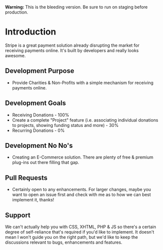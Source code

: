 **Warning:** This is the bleeding version. Be sure to run on staging before production.

# Introduction

Stripe is a great payment solution already disrupting the market for receiving payments online. It's built by developers and really looks awesome.

## Development Purpose

* Provide Charities & Non-Profits with a simple mechanism for receiving payments online.

## Development Goals

* Receiving Donations - 100%
* Create a complete "Project" feature (i.e. associating individual donations to projects, showing funding status and more) - 30%
* Recurring Donations - 0%

## Development No No's

* Creating an E-Commerce solution. There are plenty of free & premium plug-ins out there filling that gap.

## Pull Requests

* Certainly open to any enhancements. For larger changes, maybe you want to open an issue first and check with me as to how we can best implement it, thanks!
	
## Support

We can't actually help you with CSS, XHTML, PHP & JS so there's a certain degree of self-reliance that's required if you'd like to implement. It doesn't mean I won't guide you on the right path, but we'd like to keep the discussions relevant to bugs, enhancements and features.